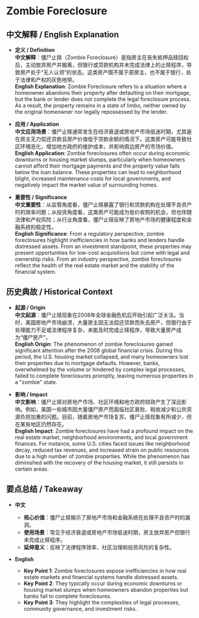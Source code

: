 # Zombie Foreclosure

## 中文解释 / English Explanation

* **定义 / Definition**  
  **中文解释**：僵尸止赎（Zombie Foreclosure）是指房主在丧失抵押品赎回权后，主动放弃房产并搬离，但银行或贷款机构并未完成法律上的止赎程序，导致房产处于“无人认领”的状态。这类房产既不属于原房主，也不属于银行，处于法律和产权的灰色地带。  
  **English Explanation**: Zombie Foreclosure refers to a situation where a homeowner abandons their property after defaulting on their mortgage, but the bank or lender does not complete the legal foreclosure process. As a result, the property remains in a state of limbo, neither owned by the original homeowner nor legally repossessed by the lender.

* **应用 / Application**  
  **中文应用场景**：僵尸止赎通常发生在经济衰退或房地产市场低迷时期，尤其是在房主无力偿还贷款且房产价值低于贷款余额的情况下。这类房产可能导致社区环境恶化，增加地方政府的维护成本，并影响周边房产的市场价值。  
  **English Application**: Zombie foreclosures often occur during economic downturns or housing market slumps, particularly when homeowners cannot afford their mortgage payments and the property value falls below the loan balance. These properties can lead to neighborhood blight, increased maintenance costs for local governments, and negatively impact the market value of surrounding homes.

* **重要性 / Significance**  
  **中文重要性**：从监管角度看，僵尸止赎暴露了银行和贷款机构在处理不良资产时的效率问题；从投资角度看，这类房产可能成为低价收购的机会，但也伴随法律和产权风险；从行业角度看，僵尸止赎反映了房地产市场的健康程度和金融系统的稳定性。  
  **English Significance**: From a regulatory perspective, zombie foreclosures highlight inefficiencies in how banks and lenders handle distressed assets. From an investment standpoint, these properties may present opportunities for low-cost acquisitions but come with legal and ownership risks. From an industry perspective, zombie foreclosures reflect the health of the real estate market and the stability of the financial system.

## 历史典故 / Historical Context

* **起源 / Origin**  
  **中文起源**：僵尸止赎现象在2008年全球金融危机后开始引起广泛关注。当时，美国房地产市场崩溃，大量房主因无法偿还贷款而失去房产，但银行由于处理能力不足或法律程序复杂，未能及时完成止赎程序，导致大量房产成为“僵尸房产”。  
  **English Origin**: The phenomenon of zombie foreclosures gained significant attention after the 2008 global financial crisis. During this period, the U.S. housing market collapsed, and many homeowners lost their properties due to mortgage defaults. However, banks, overwhelmed by the volume or hindered by complex legal processes, failed to complete foreclosures promptly, leaving numerous properties in a "zombie" state.

* **影响 / Impact**  
  **中文影响**：僵尸止赎对房地产市场、社区环境和地方政府财政产生了深远影响。例如，美国一些城市因大量僵尸房产而面临社区衰败、税收减少和公共资源负担加重的问题。目前，随着房地产市场复苏，僵尸止赎现象有所减少，但在某些地区仍然存在。  
  **English Impact**: Zombie foreclosures have had a profound impact on the real estate market, neighborhood environments, and local government finances. For instance, some U.S. cities faced issues like neighborhood decay, reduced tax revenues, and increased strain on public resources due to a high number of zombie properties. While the phenomenon has diminished with the recovery of the housing market, it still persists in certain areas.

## 要点总结 / Takeaway

* **中文**  
  - **核心价值**：僵尸止赎揭示了房地产市场和金融系统在处理不良资产时的漏洞。  
  - **使用场景**：常见于经济衰退或房地产市场低迷时期，房主放弃房产但银行未完成止赎程序。  
  - **延伸意义**：反映了法律程序效率、社区治理和投资风险的复杂性。

* **English**  
  - **Key Point 1**: Zombie foreclosures expose inefficiencies in how real estate markets and financial systems handle distressed assets.  
  - **Key Point 2**: They typically occur during economic downturns or housing market slumps when homeowners abandon properties but banks fail to complete foreclosures.  
  - **Key Point 3**: They highlight the complexities of legal processes, community governance, and investment risks.